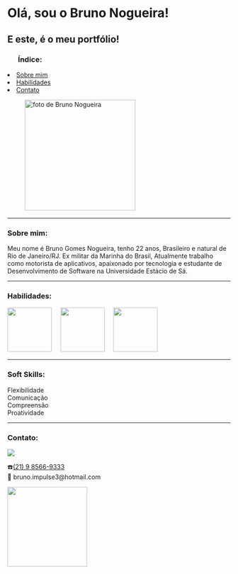 <h1>Olá, sou o Bruno Nogueira!</h1> <div id="sobre">
        <h2>E este, é o meu portfólio!</h2>
    <section>
        <div id="indice">
            <p>
            <ul>
                <h3>Índice:</h3>
            </ul>
            <li><a href="#sobre">Sobre mim</a></li>
            <li><a href="#habilidades">Habilidades</a></li>
            <li><a href="#contato">Contato</a></li>
            </p>
        </div>
            <p>
               &nbsp; &nbsp; &nbsp; &nbsp; &nbsp; <img width="250px" src="https://image.prntscr.com/image/itN_J_5XRYSXGY-qh500iQ.png" alt="foto de Bruno Nogueira" />
            </p>
        <div id="habilidades">
        </div>
        <hr>
        <div>
            <h3>Sobre mim:</h3>
            <p>Meu nome é Bruno Gomes Nogueira, tenho 22 anos, Brasileiro e natural de Rio de Janeiro/RJ. Ex militar da Marinha do Brasil, Atualmente trabalho como motorista de aplicativos, apaixonado por tecnologia e estudante de Desenvolvimento de Software na Universidade Estácio de Sá. </p>
        </div>
        <div>
                 <div id="contato">
                <hr>
            <h3>Habilidades:</h3>
        <img src="https://i.ibb.co/7bMtysw/bruno2.png" width="100px"> &nbsp; &nbsp;
        <img src="https://i.ibb.co/pZVMtNP/BRUNO1.png" width="100px"> &nbsp; &nbsp;
        <img src="https://i.ibb.co/Jc54FXN/bruno3.png" width="100px"> 
                <hr>
                <h3>Soft Skills:</h3>
                <p>Flexibilidade<br/>
            Comunicação<br/>
            Compreensão<br/>
            Proatividade</p>
        </div>
        <div id>
                <hr>
            <h3>Contato:</h3>
        <div>
    <a href="https://www.linkedin.com/in/bruno-nogueira-071900181/" target="_blank"> <img src="https://img.shields.io/badge/LinkedIn-0077B5?style=for-the-badge&logo=linkedin&logoColor=white"></a>
</div>
            <p>☎️<a href="tel:21985669333">(21) 9 8566-9333</a><br/>
           📧 bruno.impulse3@hotmail.com</p>  
        </div>
    </section>

<div>
    <a href="https://github.com/BNog">
    <img height="180cm" src="https://github-readme-stats.vercel.app/api?username=brunonogueira&show_icons=true&theme=radical"/>
            </div>
